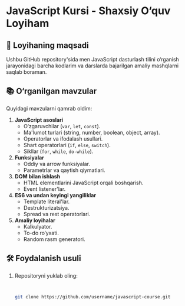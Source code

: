 # JavaScript Kursi - Shaxsiy O‘quv Loyiham

## 📝 Loyihaning maqsadi
Ushbu GitHub repository'sida men JavaScript dasturlash tilini o‘rganish jarayonidagi barcha kodlarim va darslarda bajarilgan amaliy mashqlarni saqlab boraman.

## 📚 O‘rganilgan mavzular
Quyidagi mavzularni qamrab oldim:
1. **JavaScript asoslari**
    - O‘zgaruvchilar (`var`, `let`, `const`).
    - Ma'lumot turlari (string, number, boolean, object, array).
    - Operatorlar va ifodalash usullari.
    - Shart operatorlari (`if`, `else`, `switch`).
    - Sikllar (`for`, `while`, `do-while`).
2. **Funksiyalar**
    - Oddiy va arrow funksiyalar.
    - Parametrlar va qaytish qiymatlari.
3. **DOM bilan ishlash**
    - HTML elementlarini JavaScript orqali boshqarish.
    - Event listener'lar.
4. **ES6 va undan keyingi yangiliklar**
    - Template literal'lar.
    - Destrukturizatsiya.
    - Spread va rest operatorlari.
5. **Amaliy loyihalar**
    - Kalkulyator.
    - To-do ro‘yxati.
    - Random rasm generatori.

## 🛠️ Foydalanish usuli
1. Repositoryni yuklab oling:
   ```bash
   
   
   git clone https://github.com/username/javascript-course.git
